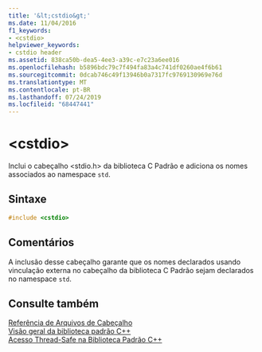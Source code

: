 ```yaml
---
title: '&lt;cstdio&gt;'
ms.date: 11/04/2016
f1_keywords:
- <cstdio>
helpviewer_keywords:
- cstdio header
ms.assetid: 838ca50b-dea5-4ee3-a39c-e7c23a6ee016
ms.openlocfilehash: b5896bdc79c7f494fa83a4c741df0260ae4f6b61
ms.sourcegitcommit: 0dcab746c49f13946b0a7317fc9769130969e76d
ms.translationtype: MT
ms.contentlocale: pt-BR
ms.lasthandoff: 07/24/2019
ms.locfileid: "68447441"
---
```

# <a name="ltcstdiogt"></a>&lt;cstdio&gt;

Inclui o cabeçalho \<stdio.h> da biblioteca C Padrão e adiciona os nomes associados ao namespace `std`.

## <a name="syntax"></a>Sintaxe

```cpp
#include <cstdio>
```

## <a name="remarks"></a>Comentários

A inclusão desse cabeçalho garante que os nomes declarados usando vinculação externa no cabeçalho da biblioteca C Padrão sejam declarados no namespace `std`.

## <a name="see-also"></a>Consulte também

[Referência de Arquivos de Cabeçalho](../standard-library/cpp-standard-library-header-files.md)\
[Visão geral da biblioteca padrão C++](../standard-library/cpp-standard-library-overview.md)\
[Acesso Thread-Safe na Biblioteca Padrão C++](../standard-library/thread-safety-in-the-cpp-standard-library.md)
